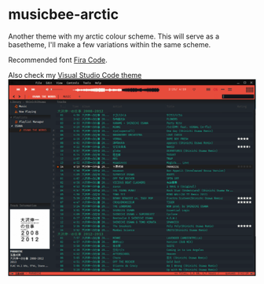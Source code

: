 # musicbee-arctic

Another theme with my arctic colour scheme. This will serve as a basetheme, I'll make a few variations within the same scheme.

Recommended font [Fira Code](https://github.com/tonsky/FiraCode).

Also check my [Visual Studio Code theme](https://github.com/httpsterio/vscode-arctic)
![screenshot](arctic.png) 
